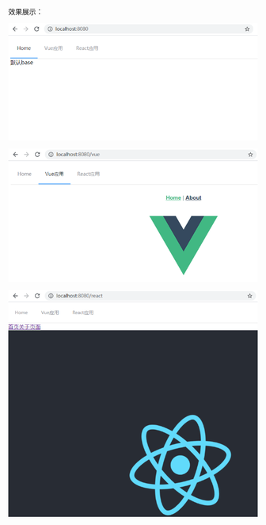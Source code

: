 效果展示：

![image-20210728113733587](./image/image-20210728113733587.png)



![image-20210728113744194](./image/image-20210728113744194.png)

![image-20210728114035594](./image/image-20210728114035594.png)





